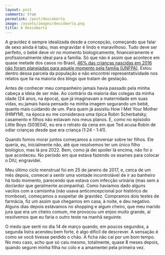 ```yaml
---
layout: post
comments: true
permalink: /post/descoberta
image: /assets/images/descoberta.png
title: A Descoberta
---
```


A gravidez é sempre idealizada desde a concepção, começando que falar de sexo ainda é tabu, mas engravidar é lindo e 
maravilhoso. Tudo deve ser perfeito, o bebê deve vir no momento biologicamente, financeiramente e profissionalmente ideal para 
a família. Só que não é assim que acontece em quase metade dos casos no Brasil, [46% das crianças nascidas em 2016 não foram 
planejadas para aquele momento pela família (UNFPA)][1]. Estou dentro dessa parcela da população e não encontrei representatividade 
nos relatos que lia na maioria dos blogs que tratam de gestação.

Antes de conhecer meu companheiro jamais havia passado pela minha cabeça a ideia de ser mãe. Ao contrário da maioria das 
colegas da minha idade (24 anos, na época), que já imaginavam a maternidade em suas vidas, eu jamais havia pensado na minha 
imagem segurando um bebê, quanto mais cuidando de um. Para quem já assistiu How I Met Your Mother (HIMYM), na época eu me 
considerava uma típica Robin Scherbatsky, casamento e filhos não estavam nos meus planos. E, como no episódio Little Boys 
(S03E04), eu era o retrato da cena em que Ted acusa Robin de odiar crianças desde que era criança (1:24 - 1:41). 

Quando fomos morar juntos começamos a conversar sobre ter filhos. Ele queria, eu, inicialmente não, até que resolvemos ter um 
único filho biológico, mas lá pra 2022. Bem, como já dei spoiler lá encima, não foi o que aconteceu. No período em que estava 
fazendo os exames para colocar o DIU, engravidei.

Meu último ciclo menstrual foi em 25 de janeiro de 2017, e, cerca de um mês depois, comecei a sentir uma vontade incontrolável 
de ir ao banheiro há todo momento, parecendo que estava com infecção urinária (mas sem a dor/ardor que geralmente acompanha). 
Como havíamos dado alguns vacilos com a camisinha (não usava anticoncepcional por histórico de trombose), começamos a suspeitar 
de gravidez. Compramos dois testes de farmácia, fiz um assim que chegamos em casa, à noite, e deu negativo. Alguns dias depois 
estávamos no shopping e algum cheiro, que meu marido jura que era um cheiro comum, me provocou um enjoo muito grande, aí 
resolvemos que eu faria o outro teste na manhã seguinte.

O medo que senti no dia 14 de março quando, em poucos segundos, a segunda listra acendeu bem forte, é algo difícil de 
descrever. A sensação é como se você tivesse perdido o chão. A ficha não cai por um bom tempo. No meu caso, acho que só caiu 
mesmo, totalmente, quase 8 meses depois, quando segurei minha filha no colo e a amamentei pela primeira vez.

[1]: https://nacoesunidas.org/quase-metade-das-gestacoes-no-brasil-nao-e-planejada-destaca-fundo-de-populacao-da-onu/
